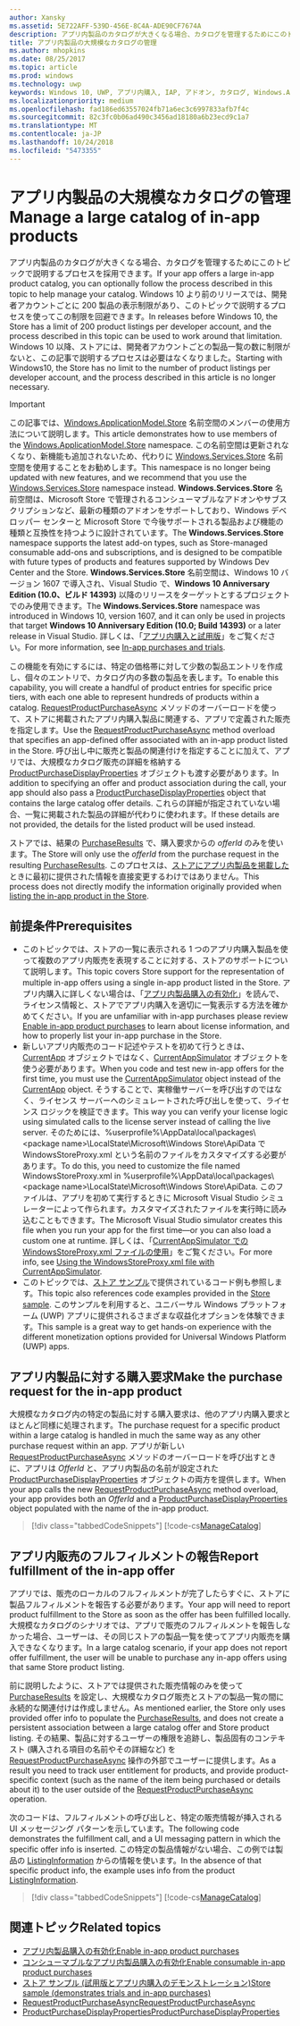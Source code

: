 ```yaml
---
author: Xansky
ms.assetid: 5E722AFF-539D-456E-8C4A-ADE90CF7674A
description: アプリ内製品のカタログが大きくなる場合、カタログを管理するためにこのトピックで説明するプロセスを採用できます。
title: アプリ内製品の大規模なカタログの管理
ms.author: mhopkins
ms.date: 08/25/2017
ms.topic: article
ms.prod: windows
ms.technology: uwp
keywords: Windows 10, UWP, アプリ内購入, IAP, アドオン, カタログ, Windows.ApplicationModel.Store
ms.localizationpriority: medium
ms.openlocfilehash: fad186ed63557024fb71a6ec3c6997833afb7f4c
ms.sourcegitcommit: 82c3fc0b06ad490c3456ad18180a6b23ecd9c1a7
ms.translationtype: MT
ms.contentlocale: ja-JP
ms.lasthandoff: 10/24/2018
ms.locfileid: "5473355"
---
```

# <a name="manage-a-large-catalog-of-in-app-products"></a><span data-ttu-id="ed4f4-104">アプリ内製品の大規模なカタログの管理</span><span class="sxs-lookup"><span data-stu-id="ed4f4-104">Manage a large catalog of in-app products</span></span>

<span data-ttu-id="ed4f4-105">アプリ内製品のカタログが大きくなる場合、カタログを管理するためにこのトピックで説明するプロセスを採用できます。</span><span class="sxs-lookup"><span data-stu-id="ed4f4-105">If your app offers a large in-app product catalog, you can optionally follow the process described in this topic to help manage your catalog.</span></span> <span data-ttu-id="ed4f4-106">Windows 10 より前のリリースでは、開発者アカウントごとに 200 製品の表示制限があり、このトピックで説明するプロセスを使ってこの制限を回避できます。</span><span class="sxs-lookup"><span data-stu-id="ed4f4-106">In releases before Windows 10, the Store has a limit of 200 product listings per developer account, and the process described in this topic can be used to work around that limitation.</span></span> <span data-ttu-id="ed4f4-107">Windows 10 以降、ストアには、開発者アカウントごとの製品一覧の数に制限がないと、この記事で説明するプロセスは必要はなくなりました。</span><span class="sxs-lookup"><span data-stu-id="ed4f4-107">Starting with Windows10, the Store has no limit to the number of product listings per developer account, and the process described in this article is no longer necessary.</span></span>

> [!IMPORTANT]
> <span data-ttu-id="ed4f4-108">この記事では、[Windows.ApplicationModel.Store](https://msdn.microsoft.com/library/windows/apps/windows.applicationmodel.store.aspx) 名前空間のメンバーの使用方法について説明します。</span><span class="sxs-lookup"><span data-stu-id="ed4f4-108">This article demonstrates how to use members of the [Windows.ApplicationModel.Store](https://msdn.microsoft.com/library/windows/apps/windows.applicationmodel.store.aspx) namespace.</span></span> <span data-ttu-id="ed4f4-109">この名前空間は更新されなくなり、新機能も追加されないため、代わりに [Windows.Services.Store](https://msdn.microsoft.com/library/windows/apps/windows.services.store.aspx) 名前空間を使用することをお勧めします。</span><span class="sxs-lookup"><span data-stu-id="ed4f4-109">This namespace is no longer being updated with new features, and we recommend that you use the [Windows.Services.Store](https://msdn.microsoft.com/library/windows/apps/windows.services.store.aspx) namespace instead.</span></span> <span data-ttu-id="ed4f4-110">**Windows.Services.Store** 名前空間は、Microsoft Store で管理されるコンシューマブルなアドオンやサブスクリプションなど、最新の種類のアドオンをサポートしており、Windows デベロッパー センターと Microsoft Store で今後サポートされる製品および機能の種類と互換性を持つように設計されています。</span><span class="sxs-lookup"><span data-stu-id="ed4f4-110">The **Windows.Services.Store** namespace supports the latest add-on types, such as Store-managed consumable add-ons and subscriptions, and is designed to be compatible with future types of products and features supported by Windows Dev Center and the Store.</span></span> <span data-ttu-id="ed4f4-111">**Windows.Services.Store** 名前空間は、Windows 10 バージョン 1607 で導入され、Visual Studio で、**Windows 10 Anniversary Edition (10.0、ビルド 14393)** 以降のリリースをターゲットとするプロジェクトでのみ使用できます。</span><span class="sxs-lookup"><span data-stu-id="ed4f4-111">The **Windows.Services.Store** namespace was introduced in Windows 10, version 1607, and it can only be used in projects that target **Windows 10 Anniversary Edition (10.0; Build 14393)** or a later release in Visual Studio.</span></span> <span data-ttu-id="ed4f4-112">詳しくは、「[アプリ内購入と試用版](in-app-purchases-and-trials.md)」をご覧ください。</span><span class="sxs-lookup"><span data-stu-id="ed4f4-112">For more information, see [In-app purchases and trials](in-app-purchases-and-trials.md).</span></span>

<span data-ttu-id="ed4f4-113">この機能を有効にするには、特定の価格帯に対して少数の製品エントリを作成し、個々のエントリで、カタログ内の多数の製品を表します。</span><span class="sxs-lookup"><span data-stu-id="ed4f4-113">To enable this capability, you will create a handful of product entries for specific price tiers, with each one able to represent hundreds of products within a catalog.</span></span> <span data-ttu-id="ed4f4-114">[RequestProductPurchaseAsync](https://docs.microsoft.com/uwp/api/windows.applicationmodel.store.currentapp.requestproductpurchaseasync) メソッドのオーバーロードを使って、ストアに掲載されたアプリ内購入製品に関連する、アプリで定義された販売を指定します。</span><span class="sxs-lookup"><span data-stu-id="ed4f4-114">Use the [RequestProductPurchaseAsync](https://docs.microsoft.com/uwp/api/windows.applicationmodel.store.currentapp.requestproductpurchaseasync) method overload that specifies an app-defined offer associated with an in-app product listed in the Store.</span></span> <span data-ttu-id="ed4f4-115">呼び出し中に販売と製品の関連付けを指定することに加えて、アプリでは、大規模なカタログ販売の詳細を格納する [ProductPurchaseDisplayProperties](https://msdn.microsoft.com/library/windows/apps/dn263384) オブジェクトも渡す必要があります。</span><span class="sxs-lookup"><span data-stu-id="ed4f4-115">In addition to specifying an offer and product association during the call, your app should also pass a [ProductPurchaseDisplayProperties](https://msdn.microsoft.com/library/windows/apps/dn263384) object that contains the large catalog offer details.</span></span> <span data-ttu-id="ed4f4-116">これらの詳細が指定されていない場合、一覧に掲載された製品の詳細が代わりに使われます。</span><span class="sxs-lookup"><span data-stu-id="ed4f4-116">If these details are not provided, the details for the listed product will be used instead.</span></span>

<span data-ttu-id="ed4f4-117">ストアでは、結果の [PurchaseResults](https://msdn.microsoft.com/library/windows/apps/dn263392) で、購入要求からの *offerId* のみを使います。</span><span class="sxs-lookup"><span data-stu-id="ed4f4-117">The Store will only use the *offerId* from the purchase request in the resulting [PurchaseResults](https://msdn.microsoft.com/library/windows/apps/dn263392).</span></span> <span data-ttu-id="ed4f4-118">このプロセスは、[ストアにアプリ内製品を掲載した](../publish/add-on-submissions.md)ときに最初に提供された情報を直接変更するわけではありません。</span><span class="sxs-lookup"><span data-stu-id="ed4f4-118">This process does not directly modify the information originally provided when [listing the in-app product in the Store](../publish/add-on-submissions.md).</span></span>

## <a name="prerequisites"></a><span data-ttu-id="ed4f4-119">前提条件</span><span class="sxs-lookup"><span data-stu-id="ed4f4-119">Prerequisites</span></span>

-   <span data-ttu-id="ed4f4-120">このトピックでは、ストアの一覧に表示される 1 つのアプリ内購入製品を使って複数のアプリ内販売を表現することに対する、ストアのサポートについて説明します。</span><span class="sxs-lookup"><span data-stu-id="ed4f4-120">This topic covers Store support for the representation of multiple in-app offers using a single in-app product listed in the Store.</span></span> <span data-ttu-id="ed4f4-121">アプリ内購入に詳しくない場合は、「[アプリ内製品購入の有効化](enable-in-app-product-purchases.md)」を読んで、ライセンス情報と、ストアでアプリ内購入を適切に一覧表示する方法を確かめてください。</span><span class="sxs-lookup"><span data-stu-id="ed4f4-121">If you are unfamiliar with in-app purchases please review [Enable in-app product purchases](enable-in-app-product-purchases.md) to learn about license information, and how to properly list your in-app purchase in the Store.</span></span>
-   <span data-ttu-id="ed4f4-122">新しいアプリ内販売のコード記述やテストを初めて行うときは、[CurrentApp](https://msdn.microsoft.com/library/windows/apps/hh779765) オブジェクトではなく、[CurrentAppSimulator](https://msdn.microsoft.com/library/windows/apps/hh779766) オブジェクトを使う必要があります。</span><span class="sxs-lookup"><span data-stu-id="ed4f4-122">When you code and test new in-app offers for the first time, you must use the [CurrentAppSimulator](https://msdn.microsoft.com/library/windows/apps/hh779766) object instead of the [CurrentApp](https://msdn.microsoft.com/library/windows/apps/hh779765) object.</span></span> <span data-ttu-id="ed4f4-123">そうすることで、実稼働サーバーを呼び出すのではなく、ライセンス サーバーへのシミュレートされた呼び出しを使って、ライセンス ロジックを検証できます。</span><span class="sxs-lookup"><span data-stu-id="ed4f4-123">This way you can verify your license logic using simulated calls to the license server instead of calling the live server.</span></span> <span data-ttu-id="ed4f4-124">そのためには、%userprofile%\\AppData\\local\\packages\\&lt;package name&gt;\\LocalState\\Microsoft\\Windows Store\\ApiData で WindowsStoreProxy.xml という名前のファイルをカスタマイズする必要があります。</span><span class="sxs-lookup"><span data-stu-id="ed4f4-124">To do this, you need to customize the file named WindowsStoreProxy.xml in %userprofile%\\AppData\\local\\packages\\&lt;package name&gt;\\LocalState\\Microsoft\\Windows Store\\ApiData.</span></span> <span data-ttu-id="ed4f4-125">このファイルは、アプリを初めて実行するときに Microsoft Visual Studio シミュレーターによって作られます。カスタマイズされたファイルを実行時に読み込むこともできます。</span><span class="sxs-lookup"><span data-stu-id="ed4f4-125">The Microsoft Visual Studio simulator creates this file when you run your app for the first time—or you can also load a custom one at runtime.</span></span> <span data-ttu-id="ed4f4-126">詳しくは、「[CurrentAppSimulator での WindowsStoreProxy.xml ファイルの使用](in-app-purchases-and-trials-using-the-windows-applicationmodel-store-namespace.md#proxy)」をご覧ください。</span><span class="sxs-lookup"><span data-stu-id="ed4f4-126">For more info, see [Using the WindowsStoreProxy.xml file with CurrentAppSimulator](in-app-purchases-and-trials-using-the-windows-applicationmodel-store-namespace.md#proxy).</span></span>
-   <span data-ttu-id="ed4f4-127">このトピックでは、[ストア サンプル](https://github.com/Microsoft/Windows-universal-samples/tree/win10-1507/Samples/Store)で提供されているコード例も参照します。</span><span class="sxs-lookup"><span data-stu-id="ed4f4-127">This topic also references code examples provided in the [Store sample](https://github.com/Microsoft/Windows-universal-samples/tree/win10-1507/Samples/Store).</span></span> <span data-ttu-id="ed4f4-128">このサンプルを利用すると、ユニバーサル Windows プラットフォーム (UWP) アプリに提供されるさまざまな収益化オプションを体験できます。</span><span class="sxs-lookup"><span data-stu-id="ed4f4-128">This sample is a great way to get hands-on experience with the different monetization options provided for Universal Windows Platform (UWP) apps.</span></span>

## <a name="make-the-purchase-request-for-the-in-app-product"></a><span data-ttu-id="ed4f4-129">アプリ内製品に対する購入要求</span><span class="sxs-lookup"><span data-stu-id="ed4f4-129">Make the purchase request for the in-app product</span></span>

<span data-ttu-id="ed4f4-130">大規模なカタログ内の特定の製品に対する購入要求は、他のアプリ内購入要求とほとんど同様に処理されます。</span><span class="sxs-lookup"><span data-stu-id="ed4f4-130">The purchase request for a specific product within a large catalog is handled in much the same way as any other purchase request within an app.</span></span> <span data-ttu-id="ed4f4-131">アプリが新しい [RequestProductPurchaseAsync](https://docs.microsoft.com/uwp/api/windows.applicationmodel.store.currentapp.requestproductpurchaseasync) メソッドのオーバーロードを呼び出すときに、アプリは *OfferId* と、アプリ内製品の名前が設定された [ProductPurchaseDisplayProperties](https://msdn.microsoft.com/library/windows/apps/dn263390) オブジェクトの両方を提供します。</span><span class="sxs-lookup"><span data-stu-id="ed4f4-131">When your app calls the new [RequestProductPurchaseAsync](https://docs.microsoft.com/uwp/api/windows.applicationmodel.store.currentapp.requestproductpurchaseasync) method overload, your app provides both an *OfferId* and a [ProductPurchaseDisplayProperties](https://msdn.microsoft.com/library/windows/apps/dn263390) object populated with the name of the in-app product.</span></span>

> [!div class="tabbedCodeSnippets"]
[!code-cs[ManageCatalog](./code/InAppPurchasesAndLicenses/cs/ManageCatalog.cs#MakePurchaseRequest)]

## <a name="report-fulfillment-of-the-in-app-offer"></a><span data-ttu-id="ed4f4-132">アプリ内販売のフルフィルメントの報告</span><span class="sxs-lookup"><span data-stu-id="ed4f4-132">Report fulfillment of the in-app offer</span></span>

<span data-ttu-id="ed4f4-133">アプリでは、販売のローカルのフルフィルメントが完了したらすぐに、ストアに製品フルフィルメントを報告する必要があります。</span><span class="sxs-lookup"><span data-stu-id="ed4f4-133">Your app will need to report product fulfillment to the Store as soon as the offer has been fulfilled locally.</span></span> <span data-ttu-id="ed4f4-134">大規模なカタログのシナリオでは、アプリで販売のフルフィルメントを報告しなかった場合、ユーザーは、その同じストアの製品一覧を使ってアプリ内販売を購入できなくなります。</span><span class="sxs-lookup"><span data-stu-id="ed4f4-134">In a large catalog scenario, if your app does not report offer fulfillment, the user will be unable to purchase any in-app offers using that same Store product listing.</span></span>

<span data-ttu-id="ed4f4-135">前に説明したように、ストアでは提供された販売情報のみを使って [PurchaseResults](https://msdn.microsoft.com/library/windows/apps/dn263392) を設定し、大規模なカタログ販売とストアの製品一覧の間に永続的な関連付けは作成しません。</span><span class="sxs-lookup"><span data-stu-id="ed4f4-135">As mentioned earlier, the Store only uses provided offer info to populate the [PurchaseResults](https://msdn.microsoft.com/library/windows/apps/dn263392), and does not create a persistent association between a large catalog offer and Store product listing.</span></span> <span data-ttu-id="ed4f4-136">その結果、製品に対するユーザーの権限を追跡し、製品固有のコンテキスト (購入される項目の名前やその詳細など) を [RequestProductPurchaseAsync](https://docs.microsoft.com/uwp/api/windows.applicationmodel.store.currentapp.requestproductpurchaseasync) 操作の外部でユーザーに提供します。</span><span class="sxs-lookup"><span data-stu-id="ed4f4-136">As a result you need to track user entitlement for products, and provide product-specific context (such as the name of the item being purchased or details about it) to the user outside of the [RequestProductPurchaseAsync](https://docs.microsoft.com/uwp/api/windows.applicationmodel.store.currentapp.requestproductpurchaseasync) operation.</span></span>

<span data-ttu-id="ed4f4-137">次のコードは、フルフィルメントの呼び出しと、特定の販売情報が挿入される UI メッセージング パターンを示しています。</span><span class="sxs-lookup"><span data-stu-id="ed4f4-137">The following code demonstrates the fulfillment call, and a UI messaging pattern in which the specific offer info is inserted.</span></span> <span data-ttu-id="ed4f4-138">この特定の製品情報がない場合、この例では製品の [ListingInformation](https://msdn.microsoft.com/library/windows/apps/br225163) からの情報を使います。</span><span class="sxs-lookup"><span data-stu-id="ed4f4-138">In the absence of that specific product info, the example uses info from the product [ListingInformation](https://msdn.microsoft.com/library/windows/apps/br225163).</span></span>

> [!div class="tabbedCodeSnippets"]
[!code-cs[ManageCatalog](./code/InAppPurchasesAndLicenses/cs/ManageCatalog.cs#ReportFulfillment)]

## <a name="related-topics"></a><span data-ttu-id="ed4f4-139">関連トピック</span><span class="sxs-lookup"><span data-stu-id="ed4f4-139">Related topics</span></span>

* [<span data-ttu-id="ed4f4-140">アプリ内製品購入の有効化</span><span class="sxs-lookup"><span data-stu-id="ed4f4-140">Enable in-app product purchases</span></span>](enable-in-app-product-purchases.md)
* [<span data-ttu-id="ed4f4-141">コンシューマブルなアプリ内製品購入の有効化</span><span class="sxs-lookup"><span data-stu-id="ed4f4-141">Enable consumable in-app product purchases</span></span>](enable-consumable-in-app-product-purchases.md)
* [<span data-ttu-id="ed4f4-142">ストア サンプル (試用版とアプリ内購入のデモンストレーション)</span><span class="sxs-lookup"><span data-stu-id="ed4f4-142">Store sample (demonstrates trials and in-app purchases)</span></span>](https://github.com/Microsoft/Windows-universal-samples/tree/win10-1507/Samples/Store)
* [<span data-ttu-id="ed4f4-143">RequestProductPurchaseAsync</span><span class="sxs-lookup"><span data-stu-id="ed4f4-143">RequestProductPurchaseAsync</span></span>](https://msdn.microsoft.com/library/windows/apps/dn263382)
* [<span data-ttu-id="ed4f4-144">ProductPurchaseDisplayProperties</span><span class="sxs-lookup"><span data-stu-id="ed4f4-144">ProductPurchaseDisplayProperties</span></span>](https://msdn.microsoft.com/library/windows/apps/dn263384)
